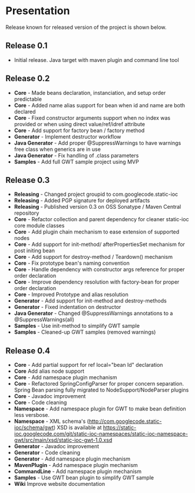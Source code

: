 # Presentation #
Release known for released version of the project is shown below.

## Release 0.1 ##

  * Initial release. Java target with maven plugin and command line tool


## Release 0.2 ##
  * **Core** - Made beans declaration, instanciation, and setup order predictable
  * **Core** - Added name alias support for bean when id and name are both declared
  * **Core** - Fixed constructor arguments support when no index was provided or when using direct value/ref/idref attribute
  * **Core** - Add support for factory bean / factory method
  * **Generator** - Implement destructor workflow
  * **Java Generator** - Add proper @SuppressWarnings to have warnings free class when generics are in use
  * **Java Generator** - Fix handling of .class parameters
  * **Samples** - Add full GWT sample project using MVP


## Release 0.3 ##
  * **Releasing** - Changed project groupid to com.googlecode.static-ioc
  * **Releasing** - Added PGP signature for deployed artifacts
  * **Releasing** - Published version 0.3 on OSS Sonatype / Maven Central repository
  * **Core** - Refactor collection and parent dependency for cleaner static-ioc core module classes
  * **Core** - Add plugin chain mechanism to ease extension of supported nodes
  * **Core** - Add support for init-method/ afterPropertiesSet mechanism for post initing bean
  * **Core** - Add support for destroy-method / Teardown() mechanism
  * **Core** - Fix prototype bean's naming convention
  * **Core** - Handle dependency with constructor args reference for proper order declaration
  * **Core** - Improve dependency resolution with factory-bean for proper order declaration
  * **Core** - Improved Prototype and alias resolution
  * **Generator** - Add support for init-method and destroy-methods
  * **Generator** - Fixed indentation on destructor
  * **Java Generator** - Changed @SuppressWarnings annotations to a @SuppressWarnings(all)
  * **Samples** - Use init-method to simplify GWT sample
  * **Samples** - Cleaned-up GWT samples (removed warnings)


## Release 0.4 ##
  * **Core** - Add partial support for ref local="bean Id" declaration
  * **Core** Add alias node support
  * **Core** - Add namespace plugin mechanism
  * **Core** - Refactored SpringConfigParser for proper concern separation. Spring Bean parsing fully migrated to NodeSupport/NodeParser plugins
  * **Core** - Javadoc improvement
  * **Core** - Code cleaning
  * **Namespace** - Add namespace plugin for GWT to make bean definition less versbose.
  * **Namespace** - XML schema's (http://com.googlecode.static-ioc/schema/gwt) XSD is available at https://static-ioc.googlecode.com/git/static-ioc-namespaces/static-ioc-namespace-gwt/src/main/xsd/static-ioc-gwt-1.0.xsd
  * **Generator** - Javadoc improvement
  * **Generator** - Code cleaning
  * **Generator** - Add namespace plugin mechanism
  * **MavenPlugin** - Add namespace plugin mechanism
  * **CommandLine** - Add namespace plugin mechanism
  * **Samples** - Use GWT bean plugin to simplify GWT sample
  * **Wiki** Improve website documentation